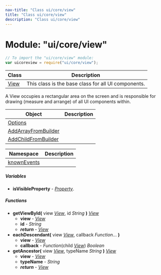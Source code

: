 ```yaml
---
nav-title: "Class ui/core/view"
title: "Class ui/core/view"
description: "Class ui/core/view"
---
```

# Module: "ui/core/view"

``` JavaScript
// To import the "ui/core/view" module:
var uicoreview = require("ui/core/view");
```

Class | Description
------|------------
[View](../../../ui/core/view/View.md) | This class is the base class for all UI components. 
A View occupies a rectangular area on the screen and is responsible for drawing (measure and arrange) of all UI components within. 

Object | Description
------|------------
[Options](../../../ui/core/view/Options.md) | 
[AddArrayFromBuilder](../../../ui/core/view/AddArrayFromBuilder.md) | 
[AddChildFromBuilder](../../../ui/core/view/AddChildFromBuilder.md) | 

Namespace | Description
------|------------
[knownEvents](../../../ui/core/view/knownEvents/) | 

##### Variables
 - **isVisibleProperty** - [_Property_](../../../ui/core/dependency-observable/Property.md).

##### Functions
 - **getViewById(** view [_View_](../../../ui/core/view/View.md), id _String_ **)** [_View_](../../../ui/core/view/View.md)
   - **view** - [_View_](../../../ui/core/view/View.md)
   - **id** - _String_
   - _**return**_ - [_View_](../../../ui/core/view/View.md)
 - **eachDescendant(** view [_View_](../../../ui/core/view/View.md), callback _Function_... **)**
   - **view** - [_View_](../../../ui/core/view/View.md)
   - **callback** - _Function_(child [_View_](../../../ui/core/view/View.md)) _Boolean_
 - **getAncestor(** view [_View_](../../../ui/core/view/View.md), typeName _String_ **)** [_View_](../../../ui/core/view/View.md)
   - **view** - [_View_](../../../ui/core/view/View.md)
   - **typeName** - _String_
   - _**return**_ - [_View_](../../../ui/core/view/View.md)